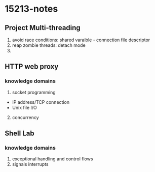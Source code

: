 # 15213-notes
##  Project Multi-threading
1. avoid race conditions: shared varaible - connection file descriptor
2. reap zombie threads: detach mode
3. 
## HTTP web proxy 
### knowledge domains
1. socket programming 
  - IP address/TCP connection
  - Unix file I/O 
2. concurrency 
## Shell Lab 
### knowledge domains
1. exceptional handling and control flows
2. signals interrupts

